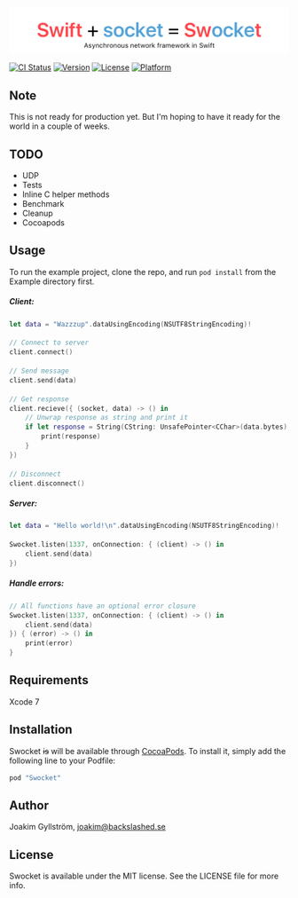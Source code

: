 ![Logo](Swocket.png)

[![CI Status](http://img.shields.io/travis/mikoaj/Swocket.svg?style=flat)](https://travis-ci.org/mikaoj/Swocket)
[![Version](https://img.shields.io/cocoapods/v/Swocket.svg?style=flat)](http://cocoapods.org/pods/Swocket)
[![License](https://img.shields.io/cocoapods/l/Swocket.svg?style=flat)](http://cocoapods.org/pods/Swocket)
[![Platform](https://img.shields.io/cocoapods/p/Swocket.svg?style=flat)](http://cocoapods.org/pods/Swocket)
## Note
This is not ready for production yet. But I'm hoping to have it ready for the world in a couple of weeks.

## TODO
* UDP
* Tests
* Inline C helper methods
* Benchmark
* Cleanup
* Cocoapods

## Usage

To run the example project, clone the repo, and run `pod install` from the Example directory first.

##### Client:
```swift
let data = "Wazzzup".dataUsingEncoding(NSUTF8StringEncoding)!

// Connect to server
client.connect()

// Send message
client.send(data)

// Get response
client.recieve({ (socket, data) -> () in
    // Unwrap response as string and print it
    if let response = String(CString: UnsafePointer<CChar>(data.bytes), encoding: NSUTF8StringEncoding) {
        print(response)
    }
})

// Disconnect
client.disconnect()
```
##### Server:
```swift
let data = "Hello world!\n".dataUsingEncoding(NSUTF8StringEncoding)!

Swocket.listen(1337, onConnection: { (client) -> () in
    client.send(data)
})
```

##### Handle errors:
```swift
// All functions have an optional error closure
Swocket.listen(1337, onConnection: { (client) -> () in
    client.send(data)
}) { (error) -> () in
    print(error)
}
```

## Requirements

Xcode 7

## Installation

Swocket <s>is</s> will be available through [CocoaPods](http://cocoapods.org). To install
it, simply add the following line to your Podfile:

```ruby
pod "Swocket"
```

## Author

Joakim Gyllström, joakim@backslashed.se

## License

Swocket is available under the MIT license. See the LICENSE file for more info.

